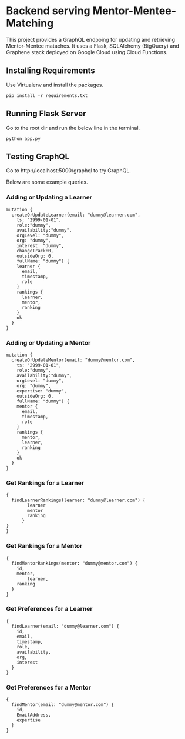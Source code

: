 # Backend serving Mentor-Mentee-Matching
This project provides a GraphQL endpoing for updating and retrieving Mentor-Mentee mataches. 
It uses a Flask, SQLAlchemy (BigQuery) and Graphene stack deployed on Google Cloud using Cloud Functions.

## Installing Requirements
Use Virtualenv and install the packages.
```
pip install -r requirements.txt
```
## Running Flask Server
Go to the root dir and run the below line in the terminal.
```
python app.py
```

## Testing GraphQL
Go to http://localhost:5000/graphql to try GraphQL. 

Below are some example queries.

### Adding or Updating a Learner
```
mutation {
  createOrUpdateLearner(email: "dummy@learner.com", 
    ts: "2999-01-01", 
    role:"dummy", 
    availability:"dummy",
    orgLevel: "dummy",
    org: "dummy",
    interest: "dummy",
    changeTrack:0,
    outsideOrg: 0,
    fullName: "dummy") {
    learner {
      email,
      timestamp,
      role
    }
    rankings {
      learner,
      mentor,
      ranking
    }
    ok
  }
}
```
### Adding or Updating a Mentor
```
mutation {
  createOrUpdateMentor(email: "dummy@mentor.com", 
    ts: "2999-01-01", 
    role:"dummy", 
    availability:"dummy",
    orgLevel: "dummy",
    org: "dummy",
    expertise: "dummy",
    outsideOrg: 0,
    fullName: "dummy") {
    mentor {
      email,
      timestamp,
      role
    }
    rankings {
      mentor,
      learner,
      ranking
    }
    ok
  }
}
```
### Get Rankings for a Learner
```
{
  findLearnerRankings(learner: "dummy@learner.com") {
        learner
        mentor
        ranking
      }
}
}
```
### Get Rankings for a Mentor
```
{
  findMentorRankings(mentor: "dummy@mentor.com") {
    id,
    mentor,
		learner,
    ranking
  }
}
```
### Get Preferences for a Learner
```
{
  findLearner(email: "dummy@learner.com") {
    id,
    email,
    timestamp,
    role,
    availability,
    org,
    interest
  }
}
```
### Get Preferences for a Mentor
```
{
  findMentor(email: "dummy@mentor.com") {
    id,
    EmailAddress,
    expertise
  }
}
```
